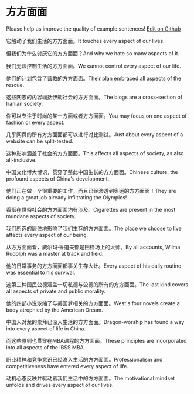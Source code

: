 # 方方面面

Please help us improve the quality of example sentences! [Edit on Github](https://github.com/jiyushe/jiyu-example-sentence-source/blob/main/chinese/fangfangmianmian.md)

<p><span class="chinese">它触动了我们生活的方方面面。</span><span class="english">It touches every aspect of our lives.</span></p>

<p><span class="chinese">但我们为什么讨厌它的方方面面？</span><span class="english">And why we hate so many aspects of it.</span></p>

<p><span class="chinese">我们无法控制生活的方方面面。</span><span class="english">We cannot control every aspect of our life.</span></p>

<p><span class="chinese">他们的计划包含了营救的方方面面。</span><span class="english">Their plan embraced all aspects of the rescue.</span></p>

<p><span class="chinese">这些网志的内容禳括伊朗社会的方方面面。</span><span class="english">The blogs are a cross-section of Iranian society.</span></p>

<p><span class="chinese">你可以专注于时尚的某一方面或者方方面面。</span><span class="english">You may focus on one aspect of fashion or every aspect.</span></p>

<p><span class="chinese">几乎网页的所有方方面面都可以进行对比测试。</span><span class="english">Just about every aspect of a website can be split-tested.</span></p>

<p><span class="chinese">这种影响涵盖了社会的方方面面。</span><span class="english">This affects all aspects of society, as also all-inclusive.</span></p>

<p><span class="chinese">中国文化博大博识，贯穿了整此中国生长的方方面面。</span><span class="english">Chinese culture, the profound aspects of China's development.</span></p>

<p><span class="chinese">他们正在做一个很重要的工作，而且已经渗透到奥运的方方面面！</span><span class="english">They are doing a great job already infiltrating the Olympics!</span></p>

<p><span class="chinese">香烟在世俗社会的方方面面均有涉及。</span><span class="english">Cigarettes are present in the most mundane aspects of society.</span></p>

<p><span class="chinese">我们所选的居住地影响了我们生存的方方面面。</span><span class="english">The place we choose to live affects every aspect of our being.</span></p>

<p><span class="chinese">从方方面面看，威尔玛·鲁道夫都是田径场上的大师。</span><span class="english">By all accounts, Wilma Rudolph was a master at track and field.</span></p>

<p><span class="chinese">他的日常事务的方方面面都事关生存大计。</span><span class="english">Every aspect of his daily routine was essential to his survival.</span></p>

<p><span class="chinese">这第三种国民公德涵盖一切私德与公德的所有的方方面面。</span><span class="english">The last kind covers all aspects of private and public morality.</span></p>

<p><span class="chinese">他的四部小说浓缩了与美国梦相关的方方面面。</span><span class="english">West's four novels create a body atrophied by the American Dream.</span></p>

<p><span class="chinese">中国人对龙的崇拜已深入生活的方方面面。</span><span class="english">Dragon-worship has found a way into every aspect of life in China.</span></p>

<p><span class="chinese">而这些原则也贯穿在MBA课程的方方面面。</span><span class="english">These principles are incorporated into all aspects of the IBSS MBA.</span></p>

<p><span class="chinese">职业精神和竞争意识已经渗入生活的方方面面。</span><span class="english">Professionalism and competitiveness have entered every aspect of life.</span></p>

<p><span class="chinese">动机心态反映并驱动着我们生活中的方方面面。</span><span class="english">The motivational mindset unfolds and drives every aspect of our lives.</span></p>

